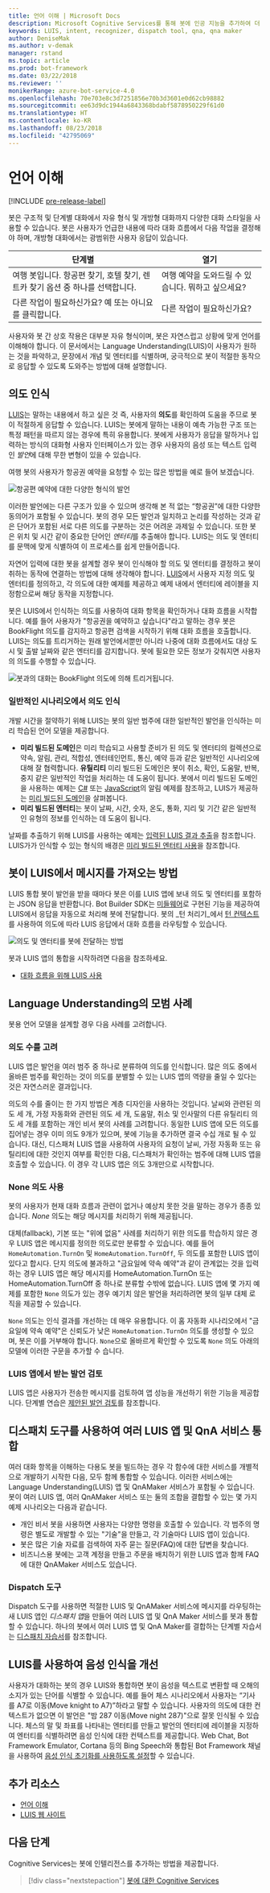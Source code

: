 ```yaml
---
title: 언어 이해 | Microsoft Docs
description: Microsoft Cognitive Services를 통해 봇에 인공 지능을 추가하여 더 유용하고 매력적으로 만드는 방법에 대해 알아봅니다.
keywords: LUIS, intent, recognizer, dispatch tool, qna, qna maker
author: DeniseMak
ms.author: v-demak
manager: rstand
ms.topic: article
ms.prod: bot-framework
ms.date: 03/22/2018
ms.reviewer: ''
monikerRange: azure-bot-service-4.0
ms.openlocfilehash: 70e703e8c3d7251856e70b3d3601e0d62cb98882
ms.sourcegitcommit: ee63d9dc1944a6843368bdabf5878950229f61d0
ms.translationtype: HT
ms.contentlocale: ko-KR
ms.lasthandoff: 08/23/2018
ms.locfileid: "42795069"
---
```

# <a name="language-understanding"></a>언어 이해

[!INCLUDE [pre-release-label](../includes/pre-release-label.md)]

봇은 구조적 및 단계별 대화에서 자유 형식 및 개방형 대화까지 다양한 대화 스타일을 사용할 수 있습니다. 봇은 사용자가 언급한 내용에 따라 대화 흐름에서 다음 작업을 결정해야 하며, 개방형 대화에서는 광범위한 사용자 응답이 있습니다.

| 단계별 | 열기 |
|------|------|
| 여행 봇입니다. 항공편 찾기, 호텔 찾기, 렌트카 찾기 옵션 중 하나를 선택합니다. | 여행 예약을 도와드릴 수 있습니다. 뭐하고 싶으세요? |
| 다른 작업이 필요하신가요? 예 또는 아니요를 클릭합니다. | 다른 작업이 필요하신가요? |

사용자와 봇 간 상호 작용은 대부분 자유 형식이며, 봇은 자연스럽고 상황에 맞게 언어를 이해해야 합니다. 이 문서에서는 Language Understanding(LUIS)이 사용자가 원하는 것을 파악하고, 문장에서 개념 및 엔터티를 식별하며, 궁극적으로 봇이 적절한 동작으로 응답할 수 있도록 도와주는 방법에 대해 설명합니다.

## <a name="recognize-intent"></a>의도 인식

[LUIS](https://docs.microsoft.com/en-us/azure/cognitive-services/luis/home)는 말하는 내용에서 하고 싶은 것 즉, 사용자의 **의도**를 확인하여 도움을 주므로 봇이 적절하게 응답할 수 있습니다. LUIS는 봇에게 말하는 내용이 예측 가능한 구조 또는 특정 패턴을 따르지 않는 경우에 특히 유용합니다. 봇에게 사용자가 응답을 말하거나 입력하는 방식의 대화형 사용자 인터페이스가 있는 경우 사용자의 음성 또는 텍스트 입력인 *발언*에 대해 무한 변형이 있을 수 있습니다.

여행 봇의 사용자가 항공권 예약을 요청할 수 있는 많은 방법을 예로 들어 보겠습니다.

![항공편 예약에 대한 다양한 형식의 발언](media/cognitive-services-add-bot-language/cognitive-services-luis-utterances.png)

이러한 발언에는 다른 구조가 있을 수 있으며 생각해 본 적 없는 “항공권”에 대한 다양한 동의어가 포함될 수 있습니다. 봇의 경우 모든 발언과 일치하고 논리를 작성하는 것과 같은 단어가 포함된 서로 다른 의도를 구분하는 것은 어려운 과제일 수 있습니다. 또한 봇은 위치 및 시간 같이 중요한 단어인 *엔터티*를 추출해야 합니다. LUIS는 의도 및 엔터티를 문맥에 맞게 식별하여 이 프로세스를 쉽게 만들어줍니다.

자연어 입력에 대한 봇을 설계할 경우 봇이 인식해야 할 의도 및 엔터티를 결정하고 봇이 취하는 동작에 연결하는 방법에 대해 생각해야 합니다. <a href="https://www.luis.ai" target="_blank">LUIS</a>에서 사용자 지정 의도 및 엔터티를 정의하고, 각 의도에 대한 예제를 제공하고 예제 내에서 엔터티에 레이블을 지정함으로써 해당 동작을 지정합니다.

봇은 LUIS에서 인식하는 의도를 사용하여 대화 항목을 확인하거나 대화 흐름을 시작합니다. 예를 들어 사용자가 "항공권을 예약하고 싶습니다"라고 말하는 경우 봇은 BookFlight 의도를 감지하고 항공편 검색을 시작하기 위해 대화 흐름을 호출합니다. LUIS는 의도를 트리거하는 원래 발언에서뿐만 아니라 나중에 대화 흐름에서도 대상 도시 및 출발 날짜와 같은 엔터티를 감지합니다. 봇에 필요한 모든 정보가 갖춰지면 사용자의 의도를 수행할 수 있습니다.

![봇과의 대화는 BookFlight 의도에 의해 트리거됩니다.](media/cognitive-services-add-bot-language/cognitive-services-luis-conversation-high-level.png)

### <a name="recognize-intent-in-common-scenarios"></a>일반적인 시나리오에서 의도 인식

개발 시간을 절약하기 위해 LUIS는 봇의 일반 범주에 대한 일반적인 발언을 인식하는 미리 학습된 언어 모델을 제공합니다. <!-- Consider if you'll use prebuilt or custom intents and entities: -->

* **미리 빌드된 도메인**은 미리 학습되고 사용할 준비가 된 의도 및 엔터티의 컬렉션으로 약속, 알림, 관리, 적합성, 엔터테인먼트, 통신, 예약 등과 같은 일반적인 시나리오에 대해 잘 협력합니다. **유틸리티** 미리 빌드된 도메인은 봇이 취소, 확인, 도움말, 반복, 중지 같은 일반적인 작업을 처리하는 데 도움이 됩니다. 봇에서 미리 빌드된 도메인을 사용하는 예제는 [C#]( https://github.com/Microsoft/botbuilder-dotnet/tree/master/samples-final/8.AspNetCore-LUIS-Bot) 또는 [JavaScript](https://github.com/Microsoft/botbuilder-js/tree/master/samples/luis-bot-es6)의 알림 예제를 참조하고, LUIS가 제공하는 [미리 빌드된 도메인](https://docs.microsoft.com/en-us/azure/cognitive-services/LUIS/luis-how-to-use-prebuilt-domains)을 살펴봅니다.
* **미리 빌드된 엔터티**는 봇이 날짜, 시간, 숫자, 온도, 통화, 지리 및 기간 같은 일반적인 유형의 정보를 인식하는 데 도움이 됩니다.

날짜를 추출하기 위해 LUIS를 사용하는 예제는 [입력된 LUIS 결과 추출][luis-v4-typed-entities]을 참조합니다. LUIS가가 인식할 수 있는 형식의 배경은 [미리 빌드된 엔터티 사용](https://docs.microsoft.com/en-us/azure/cognitive-services/LUIS/pre-builtentities)을 참조합니다.

<!-- TODO: Link to Bot Framework design guidance about LUIS apps, when this is ready -->

## <a name="how-your-bot-gets-messages-from-luis"></a>봇이 LUIS에서 메시지를 가져오는 방법
LUIS 통합 봇이 발언을 받을 때마다 봇은 이를 LUIS 앱에 보내 의도 및 엔터티를 포함하는 JSON 응답을 반환합니다. Bot Builder SDK는 [미들웨어](bot-builder-concept-middleware.md)로 구현된 기능을 제공하여 LUIS에서 응답을 자동으로 처리해 봇에 전달합니다. 봇의 _턴 처리기_에서 [턴 컨텍스트](bot-builder-concept-activity-processing.md#turn-context)를 사용하여 의도에 따라 LUIS 응답에서 대화 흐름을 라우팅할 수 있습니다. 

![의도 및 엔터티를 봇에 전달하는 방법](./media/cognitive-services-add-bot-language/cognitive-services-luis-message-flow-bot-code.png)

봇과 LUIS 앱의 통합을 시작하려면 다음을 참조하세요.

* [대화 흐름을 위해 LUIS 사용][luis-v4-how-to]

## <a name="best-practices-for-language-understanding"></a>Language Understanding의 모범 사례

봇용 언어 모델을 설계할 경우 다음 사례를 고려합니다.

### <a name="consider-the-number-of-intents"></a>의도 수를 고려

LUIS 앱은 발언을 여러 범주 중 하나로 분류하여 의도를 인식합니다. 많은 의도 중에서 올바른 범주를 확인하는 것이 의도를 분별할 수 있는 LUIS 앱의 역량을 줄일 수 있다는 것은 자연스러운 결과입니다.

의도의 수를 줄이는 한 가지 방법은 계층 디자인을 사용하는 것입니다. 날씨와 관련된 의도 세 개, 가정 자동화와 관련된 의도 세 개, 도움말, 취소 및 인사말의 다른 유틸리티 의도 세 개를 포함하는 개인 비서 봇의 사례를 고려합니다. 동일한 LUIS 앱에 모든 의도를 집어넣는 경우 이미 의도 9개가 있으며, 봇에 기능을 추가하면 결국 수십 개로 될 수 있습니다. 대신, 디스패처 LUIS 앱을 사용하여 사용자의 요청이 날씨, 가정 자동화 또는 유틸리티에 대한 것인지 여부를 확인한 다음, 디스패처가 확인하는 범주에 대해 LUIS 앱을 호출할 수 있습니다. 이 경우 각 LUIS 앱은 의도 3개만으로 시작합니다.

### <a name="use-a-none-intent"></a>None 의도 사용

봇의 사용자가 현재 대화 흐름과 관련이 없거나 예상치 못한 것을 말하는 경우가 종종 있습니다. _None_ 의도는 해당 메시지를 처리하기 위해 제공됩니다.

대체(fallback), 기본 또는 "위에 없음" 사례를 처리하기 위한 의도를 학습하지 않은 경우 LUIS 앱은 메시지를 정의한 의도로만 분류할 수 있습니다. 예를 들어 `HomeAutomation.TurnOn` 및 `HomeAutomation.TurnOff`, 두 의도를 포함한 LUIS 앱이 있다고 합시다. 단지 의도에 불과하고 "금요일에 약속 예약"과 같이 관계없는 것을 입력하는 경우 LUIS 앱은 해당 메시지를 HomeAutomation.TurnOn 또는 HomeAutomation.TurnOff 중 하나로 분류할 수밖에 없습니다. LUIS 앱에 몇 가지 예제를 포함한 `None` 의도가 있는 경우 예기치 않은 발언을 처리하려면 봇의 일부 대체 로직을 제공할 수 있습니다.

`None` 의도는 인식 결과를 개선하는 데 매우 유용합니다. 이 홈 자동화 시나리오에서 "금요일에 약속 예약"은 신뢰도가 낮은 `HomeAutomation.TurnOn` 의도를 생성할 수 있으며, 봇은 이를 거부해야 합니다. `None`으로 올바르게 확인할 수 있도록 `None` 의도 아래의 모델에 이러한 구문을 추가할 수 습니다.

### <a name="review-the-utterances-that-luis-app-receives"></a>LUIS 앱에서 받는 발언 검토

LUIS 앱은 사용자가 전송한 메시지를 검토하여 앱 성능을 개선하기 위한 기능을 제공합니다. 단계별 연습은 [제안된 발언 검토](https://docs.microsoft.com/azure/cognitive-services/LUIS/label-suggested-utterances)를 참조합니다.


## <a name="integrate-multiple-luis-apps-and-qna-services-with-the-dispatch-tool"></a>디스패치 도구를 사용하여 여러 LUIS 앱 및 QnA 서비스 통합

<!-- 1. Modular. 2. Better performance for classification --> 여러 대화 항목을 이해하는 다용도 봇을 빌드하는 경우 각 함수에 대한 서비스를 개별적으로 개발하기 시작한 다음, 모두 함께 통합할 수 있습니다. 이러한 서비스에는 Language Understanding(LUIS) 앱 및 QnAMaker 서비스가 포함될 수 있습니다. 봇이 여러 LUIS 앱, 여러 QnAMaker 서비스 또는 둘의 조합을 결합할 수 있는 몇 가지 예제 시나리오는 다음과 같습니다.

* 개인 비서 봇을 사용하면 사용자는 다양한 명령을 호출할 수 있습니다. 각 범주의 명령은 별도로 개발할 수 있는 "기술"을 만들고, 각 기술마다 LUIS 앱이 있습니다.
* 봇은 많은 기술 자료를 검색하여 자주 묻는 질문(FAQ)에 대한 답변을 찾습니다.
* 비즈니스용 봇에는 고객 계정을 만들고 주문을 배치하기 위한 LUIS 앱과 함께 FAQ에 대한 QnAMaker 서비스도 있습니다.  

### <a name="the-dispatch-tool"></a>Dispatch 도구

Dispatch 도구를 사용하면 적절한 LUIS 및 QnAMaker 서비스에 메시지를 라우팅하는 새 LUIS 앱인 *디스패치 앱*을 만들어 여러 LUIS 앱 및 QnA Maker 서비스를 봇과 통합할 수 있습니다. 하나의 봇에서 여러 LUIS 앱 및 QnA Maker를 결합하는 단계별 자습서는 [디스패치 자습서](./bot-builder-tutorial-dispatch.md)를 참조합니다.

## <a name="use-luis-to-improve-speech-recognition"></a>LUIS를 사용하여 음성 인식을 개선

사용자가 대화하는 봇의 경우 LUIS와 통합하면 봇이 음성을 텍스트로 변환할 때 오해의 소지가 있는 단어를 식별할 수 있습니다.  예를 들어 체스 시나리오에서 사용자는 “기사를 A7로 이동(Move knight to A7)”하라고 말할 수 있습니다. 사용자의 의도에 대한 컨텍스트가 없으면 이 발언은 "밤 287 이동(Move night 287)"으로 잘못 인식될 수 있습니다. 체스의 말 및 좌표를 나타내는 엔터티를 만들고 발언의 엔터티에 레이블을 지정하여 엔터티를 식별하려면 음성 인식에 대한 컨텍스트를 제공합니다. Web Chat, Bot Framework Emulator, Cortana 등의 Bing Speech와 통합된 Bot Framework 채널을 사용하여 [음성 인식 초기화를 사용하도록 설정][speechrecognitionpriming]할 수 있습니다.  

## <a name="additional-resources"></a>추가 리소스

* [언어 이해](~/bot-service-concept-intelligence.md#language-understanding)
* <a href="https://www.luis.ai" target="_blank">LUIS 웹 사이트</a>

<!-- Links -->
[luis_home]: https://docs.microsoft.com/en-us/azure/cognitive-services/luis/home
[middleware]: bot-builder-concept-middleware.md
<!-- TODO: this link is a placeholder, need to find existing speech priming article -->
[speechrecognitionpriming]: ../bot-service-channel-connect-webchat-speech.md

[luis-v4-typed-entities]: bot-builder-howto-v4-luisgen.md
[luis-v4-how-to]: bot-builder-howto-v4-luis.md
[luis-v4-cs-quickstart]: https://github.com/Microsoft/botbuilder-dotnet/wiki/Using-LUIS-and-QnA-Maker
[luis-v4-js-quickstart]: https://github.com/Microsoft/botbuilder-js/wiki/Using-LUIS-and-QnA-Maker

## <a name="next-steps"></a>다음 단계

Cognitive Services는 봇에 인텔리전스를 추가하는 방법을 제공합니다.

> [!div class="nextstepaction"]
> [봇에 대한 Cognitive Services](../bot-service-concept-intelligence.md)
